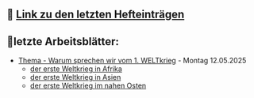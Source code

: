 ## 📕 [Link zu den letzten Hefteinträgen](GPG_7/Hefteinträge_GPG7/Hefteinträge_GPG_7)


## 📝letzte Arbeitsblätter:

- [Thema - Warum sprechen wir vom 1. WELTkrieg](GPG_7/Arbeitsblätter_GPG_7/Thema-der-erste-Weltkrieg_ein-globaler-Krieg) - Montag 12.05.2025
	- [der erste Weltkrieg in Afrika](GPG_7/Arbeitsblätter_GPG_7/arbeitsblatt-wk1-afrika)
	- [der erste Weltkrieg in Asien](GPG_7/Arbeitsblätter_GPG_7/arbeitsblatt-wk1-asien)
	- [der erste Weltkrieg im nahen Osten](GPG_7/Arbeitsblätter_GPG_7/arbeitsblatt-wk1-nahost)

